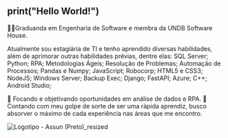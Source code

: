## print("Hello World!")
👩‍💻Graduanda em Engenharia de Software e membra da UNDB Software House.

Atualmente sou estagiária de TI e tenho aprendido diversas habilidades, além de aprimorar outras habilidades prévias, dentre elas:
SQL Server; Python; RPA; Metodologias Ágeis; Resolução de Problemas; Automação de Processos; Pandas e Numpy; JavaScript; Robocorp; HTML5 e CSS3; NodeJS; Windows Server; Backup Exec; Django; FastAPI; Azure; C++; Android Studio;

🏹 Focando e objetivando oportunidades em análise de dados e RPA.
🧠 Contando com meu golpe de sorte de ser uma rápida aprendiz, busco absorver o máximo de cada experiência nas áreas que me encontro.

![Logotipo - Assun (Preto)_resized](https://user-images.githubusercontent.com/95588838/209759015-1fdeebf7-703c-4f9c-80ac-96719ab35e10.png)

